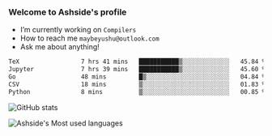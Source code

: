 ### Welcome to Ashside's profile

- I’m currently working on `Compilers`
- How to reach me `maybeyushu@outlook.com`
- Ask me about anything!

<!--START_SECTION:waka-->

```txt
TeX                 7 hrs 41 mins   ███████████▒░░░░░░░░░░░░░   45.84 %
Jupyter             7 hrs 39 mins   ███████████▒░░░░░░░░░░░░░   45.60 %
Go                  48 mins         █▒░░░░░░░░░░░░░░░░░░░░░░░   04.84 %
CSV                 18 mins         ▒░░░░░░░░░░░░░░░░░░░░░░░░   01.83 %
Python              8 mins          ▒░░░░░░░░░░░░░░░░░░░░░░░░   00.85 %
```

<!--END_SECTION:waka-->

![GitHub stats](https://github-readme-stats.vercel.app/api?username=Ashside)

![Ashside's Most used languages](https://github-readme-stats.vercel.app/api/top-langs/?username=Ashside&layout=compact&hide_border=true&langs_count=10)


